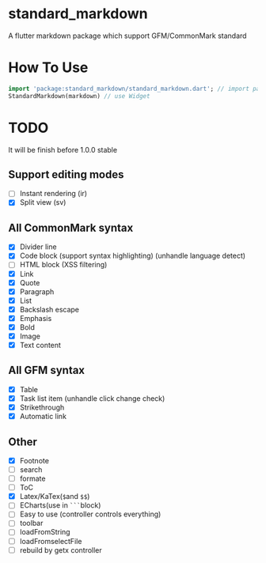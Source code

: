 # standard_markdown

A flutter markdown package which support GFM/CommonMark standard

# How To Use

```dart
import 'package:standard_markdown/standard_markdown.dart'; // import package
StandardMarkdown(markdown) // use Widget
```

# TODO

It will be finish before 1.0.0 stable

## Support editing modes

- [ ] Instant rendering (ir)
- [x] Split view (sv)

## All CommonMark syntax

- [x] Divider line
- [x] Code block (support syntax highlighting) (unhandle language detect)
- [ ] HTML block (XSS filtering)
- [x] Link
- [x] Quote
- [x] Paragraph
- [x] List
- [x] Backslash escape
- [x] Emphasis
- [x] Bold
- [x] Image
- [x] Text content

## All GFM syntax

- [x] Table
- [x] Task list item (unhandle click change check)
- [x] Strikethrough
- [x] Automatic link

## Other

- [x] Footnote
- [ ] search
- [ ] formate
- [ ] ToC
- [x] Latex/KaTex(`$`and `$$`)
- [ ] ECharts(use in ` ``` `block)
- [ ] Easy to use (controller controls everything)
- [ ] toolbar
- [ ] loadFromString
- [ ] loadFromselectFile
- [ ] rebuild by getx controller
